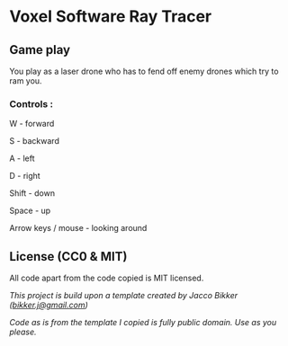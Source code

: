 # Voxel Software Ray Tracer

## Game play
You play as a laser drone who has to fend off enemy drones which try to ram you.

### Controls :
W - forward

S - backward

A - left

D - right

Shift - down

Space - up

Arrow keys / mouse - looking around

## License (CC0 & MIT)
All code apart from the code copied is MIT licensed.

*This project is build upon a template created by Jacco Bikker (bikker.j@gmail.com)*

*Code as is from the template I copied is fully public domain. Use as you please.*
